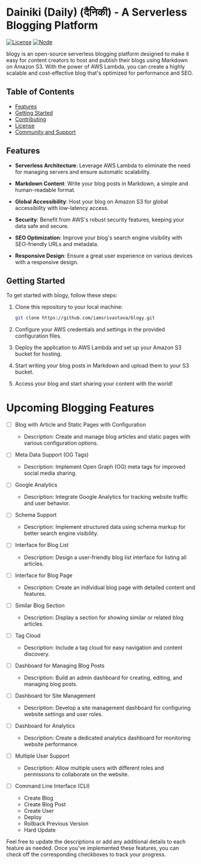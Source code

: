 # Dainiki (Daily) (दैनिकी) - A Serverless Blogging Platform

[![License][License-Image]][License-Url] [![Node](https://img.shields.io/badge/-Node.js-808080?logo=node.js&colorA=404040&logoColor=66cc33)](https://www.npmjs.com/package/preferred-node-version)


blogy is an open-source serverless blogging platform designed to make it easy for content creators to host and publish their blogs using Markdown on Amazon S3. With the power of AWS Lambda, you can create a highly scalable and cost-effective blog that's optimized for performance and SEO.

[License-Url]: https://www.apache.org/licenses/LICENSE-2.0
[License-Image]: https://img.shields.io/badge/License-Apache2-blue.svg

## Table of Contents

- [Features](./docs/features.md)
- [Getting Started](./docs/getting-started.md)
- [Contributing](./docs/contributing.md)
- [License](./docs/license.md)
- [Community and Support](./docs/community.md)
  
## Features

- **Serverless Architecture**: Leverage AWS Lambda to eliminate the need for managing servers and ensure automatic scalability.

- **Markdown Content**: Write your blog posts in Markdown, a simple and human-readable format.

- **Global Accessibility**: Host your blog on Amazon S3 for global accessibility with low-latency access.

- **Security**: Benefit from AWS's robust security features, keeping your data safe and secure.

- **SEO Optimization**: Improve your blog's search engine visibility with SEO-friendly URLs and metadata.

- **Responsive Design**: Ensure a great user experience on various devices with a responsive design.


## Getting Started

To get started with blogy, follow these steps:

1. Clone this repository to your local machine:

   ```bash
   git clone https://github.com/iamsrivastava/blogy.git
2. Configure your AWS credentials and settings in the provided configuration files.

3. Deploy the application to AWS Lambda and set up your Amazon S3 bucket for hosting.

4. Start writing your blog posts in Markdown and upload them to your S3 bucket.

5. Access your blog and start sharing your content with the world!

# Upcoming Blogging Features
- [ ] Blog with Article and Static Pages with Configuration
  - Description: Create and manage blog articles and static pages with various configuration options.

- [ ] Meta Data Support (OG Tags)
  - Description: Implement Open Graph (OG) meta tags for improved social media sharing.

- [ ] Google Analytics
  - Description: Integrate Google Analytics for tracking website traffic and user behavior.

- [ ] Schema Support
  - Description: Implement structured data using schema markup for better search engine visibility.

- [ ] Interface for Blog List
  - Description: Design a user-friendly blog list interface for listing all articles.

- [ ] Interface for Blog Page
  - Description: Create an individual blog page with detailed content and features.

- [ ] Similar Blog Section
  - Description: Display a section for showing similar or related blog articles.

- [ ] Tag Cloud
  - Description: Include a tag cloud for easy navigation and content discovery.

- [ ] Dashboard for Managing Blog Posts
  - Description: Build an admin dashboard for creating, editing, and managing blog posts.

- [ ] Dashboard for Site Management
  - Description: Develop a site management dashboard for configuring website settings and user roles.

- [ ] Dashboard for Analytics
  - Description: Create a dedicated analytics dashboard for monitoring website performance.

- [ ] Multiple User Support
  - Description: Allow multiple users with different roles and permissions to collaborate on the website.

- [ ] Command Line Interface (CLI)
  - Create Blog
  - Create Blog Post
  - Create User
  - Deploy
  - Rollback Previous Version
  - Hard Update

Feel free to update the descriptions or add any additional details to each feature as needed. Once you've implemented these features, you can check off the corresponding checkboxes to track your progress.

